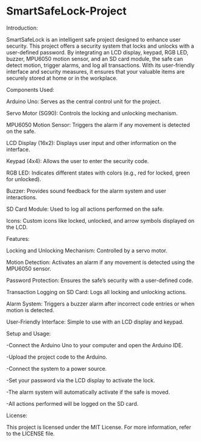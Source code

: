 # SmartSafeLock-Project


Introduction:

SmartSafeLock is an intelligent safe project designed to enhance user security. This project offers a security system that locks and unlocks with a user-defined password. By integrating an LCD display, keypad, RGB LED, buzzer, MPU6050 motion sensor, and an SD card module, the safe can detect motion, trigger alarms, and log all transactions. With its user-friendly interface and security measures, it ensures that your valuable items are securely stored at home or in the workplace.


Components Used:

Arduino Uno: Serves as the central control unit for the project.

Servo Motor (SG90): Controls the locking and unlocking mechanism.

MPU6050 Motion Sensor: Triggers the alarm if any movement is detected on the safe.

LCD Display (16x2): Displays user input and other information on the interface.

Keypad (4x4): Allows the user to enter the security code.

RGB LED: Indicates different states with colors (e.g., red for locked, green for unlocked).

Buzzer: Provides sound feedback for the alarm system and user interactions.

SD Card Module: Used to log all actions performed on the safe.

Icons: Custom icons like locked, unlocked, and arrow symbols displayed on the LCD.



Features:

Locking and Unlocking Mechanism: Controlled by a servo motor.

Motion Detection: Activates an alarm if any movement is detected using the MPU6050 sensor.

Password Protection: Ensures the safe’s security with a user-defined code.

Transaction Logging on SD Card: Logs all locking and unlocking actions.

Alarm System: Triggers a buzzer alarm after incorrect code entries or when motion is detected.

User-Friendly Interface: Simple to use with an LCD display and keypad.



Setup and Usage:

-Connect the Arduino Uno to your computer and open the Arduino IDE.

-Upload the project code to the Arduino.

-Connect the system to a power source.

-Set your password via the LCD display to activate the lock.

-The alarm system will automatically activate if the safe is moved.

-All actions performed will be logged on the SD card.



License:

This project is licensed under the MIT License. For more information, refer to the LICENSE file.
